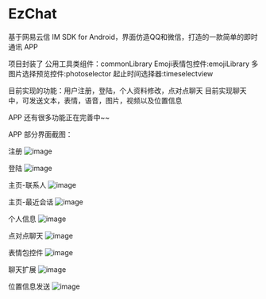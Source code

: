 # EzChat
基于网易云信 IM SDK for Android，界面仿造QQ和微信，打造的一款简单的即时通讯 APP

项目封装了
公用工具类组件：commonLibrary 
Emoji表情包控件:emojiLibrary
多图片选择预览控件:photoselector
起止时间选择器:timeselectview

目前实现的功能：用户注册，登陆，个人资料修改，点对点聊天
目前实现聊天中，可发送文本，表情，语音，图片，视频以及位置信息

APP 还有很多功能正在完善中~~

 APP 部分界面截图：

注册
![image](imges/register.png)

登陆
![image](imges/login.png)

主页-联系人
![image](imges/main_contract.png)

主页-最近会话
![image](imges/mian_recent.png)

个人信息
![image](imges/person_info.png)

点对点聊天
![image](imges/messge_list.png)

表情包控件
![image](imges/layout_emoji.png)

聊天扩展
![image](imges/layout_ex.png)

位置信息发送
![image](imges/layout_sel_loc.png)

